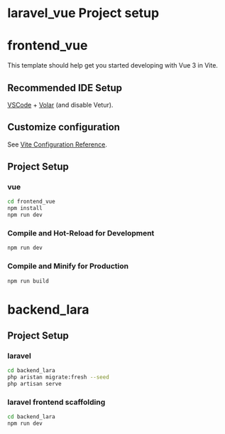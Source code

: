 # laravel_vue Project setup

# frontend_vue

This template should help get you started developing with Vue 3 in Vite.

## Recommended IDE Setup

[VSCode](https://code.visualstudio.com/) + [Volar](https://marketplace.visualstudio.com/items?itemName=Vue.volar) (and disable Vetur).

## Customize configuration

See [Vite Configuration Reference](https://vite.dev/config/).


##  Project Setup

### vue 

```sh
cd frontend_vue
npm install
npm run dev

```

### Compile and Hot-Reload for Development

```sh
npm run dev
```

### Compile and Minify for Production

```sh
npm run build
```


# backend_lara

## Project Setup

### laravel 

```sh
cd backend_lara
php aristan migrate:fresh --seed
php artisan serve

```

### laravel frontend scaffolding

```sh
cd backend_lara
npm run dev

```












